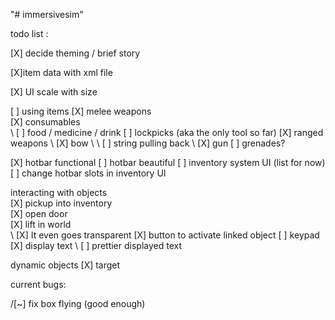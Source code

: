 "# immersivesim"

todo list :

\[X] decide theming / brief story

[X]item data with xml file

[X] UI scale with size

[ ] using items
\[X] melee weapons  
\[X] consumables  
\ \[ ] food / medicine / drink
\[ ] lockpicks (aka the only tool so far)
\[X] ranged weapons
\ \[X] bow
\ \ \[ ] string pulling back
\ \[X] gun
\[ ] grenades?

[X] hotbar functional
[ ] hotbar beautiful
[ ] inventory system UI (list for now)  
[ ] change hotbar slots in inventory UI

interacting with objects  
\[X] pickup into inventory  
\[X] open door  
\[X] lift in world  
\ \[X] It even goes transparent
\[X] button to activate linked object
\[ ] keypad
\[X] display text
\ \[ ] prettier displayed text

dynamic objects
[X] target

current bugs:

/[~] fix box flying (good enough)
